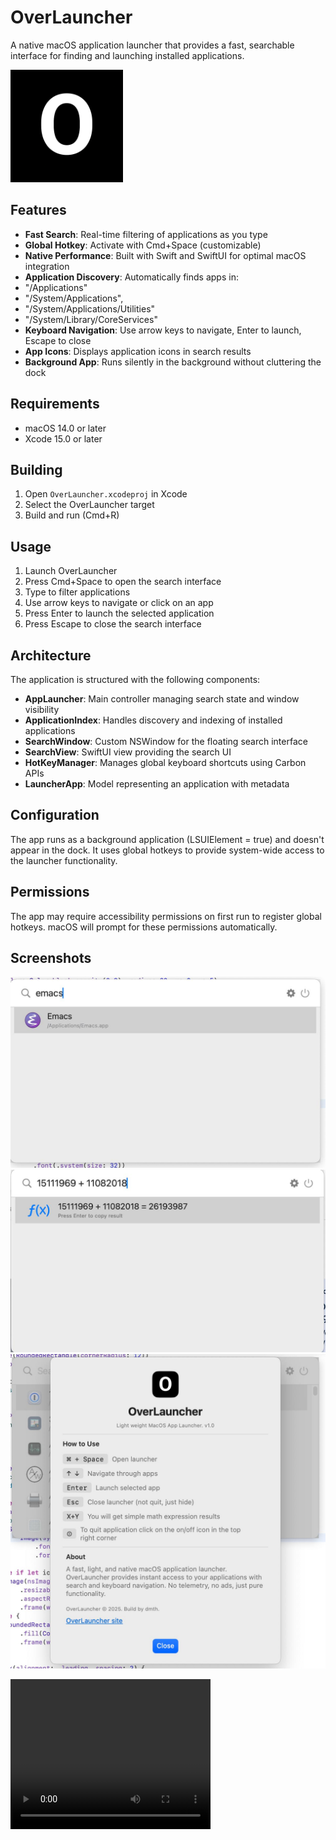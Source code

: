 # OverLauncher

A native macOS application launcher that provides a fast, searchable interface for finding and launching installed applications.

![OverLauncher Icon](app-icon.png)

## Features

- **Fast Search**: Real-time filtering of applications as you type
- **Global Hotkey**: Activate with Cmd+Space (customizable)
- **Native Performance**: Built with Swift and SwiftUI for optimal macOS integration
- **Application Discovery**: Automatically finds apps in:
- "/Applications"
- "/System/Applications",
- "/System/Applications/Utilities"
- "/System/Library/CoreServices"
- **Keyboard Navigation**: Use arrow keys to navigate, Enter to launch, Escape to close
- **App Icons**: Displays application icons in search results
- **Background App**: Runs silently in the background without cluttering the dock

## Requirements

- macOS 14.0 or later
- Xcode 15.0 or later

## Building

1. Open `OverLauncher.xcodeproj` in Xcode
2. Select the OverLauncher target
3. Build and run (Cmd+R)

## Usage

1. Launch OverLauncher
2. Press Cmd+Space to open the search interface
3. Type to filter applications
4. Use arrow keys to navigate or click on an app
5. Press Enter to launch the selected application
6. Press Escape to close the search interface

## Architecture

The application is structured with the following components:

- **AppLauncher**: Main controller managing search state and window visibility
- **ApplicationIndex**: Handles discovery and indexing of installed applications
- **SearchWindow**: Custom NSWindow for the floating search interface
- **SearchView**: SwiftUI view providing the search UI
- **HotKeyManager**: Manages global keyboard shortcuts using Carbon APIs
- **LauncherApp**: Model representing an application with metadata

## Configuration

The app runs as a background application (LSUIElement = true) and doesn't appear in the dock. It uses global hotkeys to provide system-wide access to the launcher functionality.

## Permissions

The app may require accessibility permissions on first run to register global hotkeys. macOS will prompt for these permissions automatically.


## Screenshots
![Main interface](overlauncher-search-example.jpeg)
![Basic math](overlauncher-calc.jpeg)
![About window](overlauncher-about.jpeg)

<video src="https://github.com/noroot/overlauncher/raw/refs/heads/master/overlauncher-demo.mov" width="320" height="240" controls></video>
